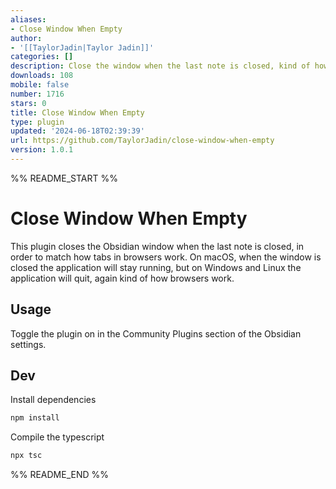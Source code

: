 ```yaml
---
aliases:
- Close Window When Empty
author:
- '[[TaylorJadin|Taylor Jadin]]'
categories: []
description: Close the window when the last note is closed, kind of how browsers work.
downloads: 108
mobile: false
number: 1716
stars: 0
title: Close Window When Empty
type: plugin
updated: '2024-06-18T02:39:39'
url: https://github.com/TaylorJadin/close-window-when-empty
version: 1.0.1
---
```


%% README_START %%

# Close Window When Empty

This plugin closes the Obsidian window when the last note is closed, in order to match how tabs in browsers work. On macOS, when the window is closed the application will stay running, but on Windows and Linux the application will quit, again kind of how browsers work.

## Usage
Toggle the plugin on in the Community Plugins section of the Obsidian settings.

## Dev

Install dependencies
```bash
npm install
```

Compile the typescript
```bash
npx tsc
```


%% README_END %%